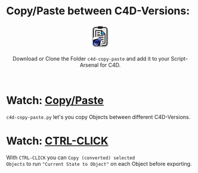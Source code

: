 # Copy/Paste between C4D-Versions:
<p align = "center">
<img src="https://github.com/lasselauch/c4d-scripts/blob/master/c4d-copy-paste/img/c4d-copy-paste-icon.png?raw=true" alt="c4d-copy-paste-icon.png"/><br>
<br>Download or Clone the Folder <code>c4d-copy-paste</code> and add it to your Script-Arsenal for C4D.</p>

![<gif>](./img/c4d-copy-paste.gif)</br>

# Watch: [Copy/Paste](https://raw.githubusercontent.com/lasselauch/c4d-scripts/master/c4d-copy-paste/img/c4d-copy-paste.webm)
<code>c4d-copy-paste.py</code> let's you copy Objects between different C4D-Versions.

# Watch: [CTRL-CLICK](https://raw.githubusercontent.com/lasselauch/c4d-scripts/master/c4d-copy-paste/img/c4d-copy-paste_ctrl.webm)

With <code>CTRL-CLICK</code> you can <code>Copy (converted) selected Objects</code> to run <code>"Current State to Object"</code> on each Object before exporting.
